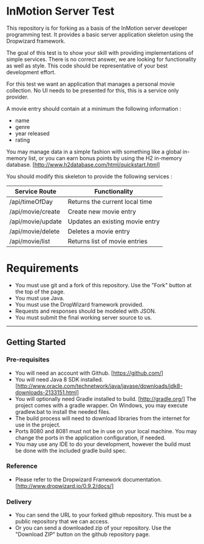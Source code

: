 # InMotion Server Test


This repository is for forking as a basis of the InMotion server developer programming test.
It provides a basic server application skeleton using the Dropwizard framework.

The goal of this test is to show your skill with providing implementations of simple services.
There is no correct answer, we are looking for functionality as well as style. This code should
be representative of your best development effort.

For this test we want an application that manages a personal movie collection.
No UI needs to be presented for this, this is a service only provider.

A movie entry should contain at a minimum the following information : 
* name
* genre
* year released
* rating

You may manage data in a simple fashion with something like a global in-memory list, or you can earn
bonus points by using the H2 in-memory database. [http://www.h2database.com/html/quickstart.html]

You should modify this skeleton to provide the following services :

| Service Route     | Functionality |
| ---               | --- |
| /api/timeOfDay    | Returns the current local time |
| /api/movie/create | Create new movie entry |
| /api/movie/update | Updates an existing movie entry |
| /api/movie/delete | Deletes a movie entry |
| /api/movie/list   | Returns list of movie entries |

# Requirements
* You must use git and a fork of this repository. Use the "Fork" button at the top of the page.
* You must use Java.
* You must use the DropWizard framework provided.
* Requests and responses should be modeled with JSON.
* You must submit the final working server source to us.

___

## Getting Started
### Pre-requisites
* You will need an account with Github. [https://github.com/]
* You will need Java 8 SDK installed. [http://www.oracle.com/technetwork/java/javase/downloads/jdk8-downloads-2133151.html]
* You will optionally need Gradle installed to build. [http://gradle.org/] 
The project comes with a gradle wrapper. On Windows, you may execute gradlew.bat to install the needed files.
* The build process will need to download libraries from the internet for use in the project.
* Ports 8080 and 8081 must not be in use on your local machine. You may change the ports in the application configuration, if needed.
* You may use any IDE to do your development, however the build must be done with the included gradle build spec.

### Reference
* Please refer to the Dropwizard Framework documentation. [http://www.dropwizard.io/0.9.2/docs/]

### Delivery
* You can send the URL to your forked github repository. This must be a public repository that we can access.
* Or you can send a downloaded zip of your repository. Use the "Download ZIP" button on the github repository page.
